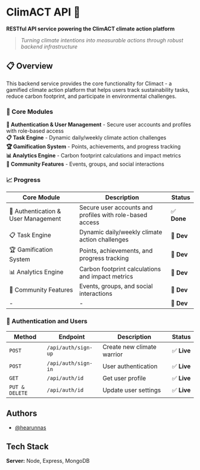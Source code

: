 # ClimACT API 🌱

**RESTful API service powering the ClimACT climate action platform**

> *Turning climate intentions into measurable actions through robust backend infrastructure*

## 📋 Overview

This backend service provides the core functionality for Climact - a gamified climate action platform that helps users track sustainability tasks, reduce carbon footprint, and participate in environmental challenges.
###
### 🎯 Core Modules

**🔐 Authentication & User Management** - Secure user accounts and profiles with role-based access  
**📋 Task Engine** - Dynamic daily/weekly climate action challenges  
**🏆 Gamification System** - Points, achievements, and progress tracking  
**📊 Analytics Engine** - Carbon footprint calculations and impact metrics  
**👥 Community Features** - Events, groups, and social interactions  

###
###  📈 Progress

| Core Module                         | Description                                              | Status           |
|-------------------------------------|----------------------------------------------------------|------------------|
| 🔐 Authentication & User Management | Secure user accounts and profiles with role-based access | ✅ **Done**       |
| 📋 Task Engine                      | Dynamic daily/weekly climate action challenges           | 🚧 **Dev**       |
| 🏆 Gamification System              | Points, achievements, and progress tracking              | 🚧 **Dev**       |
| 📊 Analytics Engine                 | Carbon footprint calculations and impact metrics         | 🚧 **Dev**       |
| 👥 Community Features               | Events, groups, and social interactions                  | 🚧 **Dev**       |
| -                                   | -                                                        | 🚧 **Dev**       |

###
### 🔐 Authentication and Users

| Method         | Endpoint            | Description                 | Status       |
|----------------|---------------------|-----------------------------|--------------|
| `POST`         | `/api/auth/sign-up` | Create new climate warrior  | ✅ **Live**   |
| `POST`         | `/api/auth/sign-in` | User authentication         | ✅ **Live**   |
| `GET`          | `/api/auth/id`      | Get user profile            | ✅ **Live**   |
| `PUT & DELETE` | `/api/auth/id`      | Update user settings        | ✅ **Live**   |


###
## Authors

- [@hearunnas](https://www.github.com/hrnns-ti)


###
## Tech Stack
**Server:** Node, Express, MongoDB